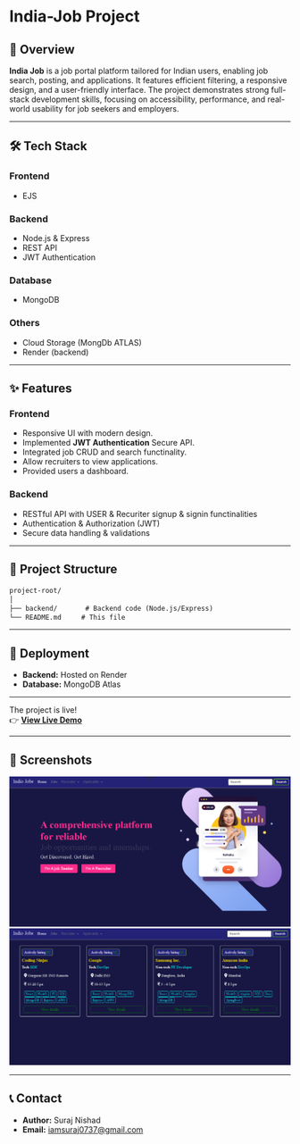 # India-Job Project

## 🚀 Overview
**India Job** is a job portal platform tailored for Indian users, enabling job search, posting, and applications. It features efficient filtering, a responsive design, and a user-friendly interface. The project demonstrates strong full-stack development skills, focusing on accessibility, performance, and real-world usability for job seekers and employers.

---

## 🛠 Tech Stack
### **Frontend**
- EJS

### **Backend**
- Node.js & Express
- REST API
- JWT Authentication

### **Database**
- MongoDB

### **Others**
- Cloud Storage (MongDb ATLAS)
- Render (backend)

---

## ✨ Features
### Frontend
- Responsive UI with modern design.
- Implemented **JWT Authentication** Secure API.
- Integrated job CRUD and search functinality.
- Allow recruiters to view applications.
- Provided users a dashboard.

### Backend
- RESTful API with USER & Recuriter signup & signin functinalities
- Authentication & Authorization (JWT)
- Secure data handling & validations

---

## 📂 Project Structure
```
project-root/
│
├── backend/       # Backend code (Node.js/Express)
└── README.md     # This file
```
---

## 🚀 Deployment
- **Backend:** Hosted on Render  
- **Database:** MongoDB Atlas  

---

The project is live!  
👉 **[View Live Demo](https://indio-job.onrender.com/home)**

---

## 📸 Screenshots
![alt text](./Web-image/image1.png)
![alt text](./Web-image/image2.png)

---

## 📞 Contact
- **Author:** Suraj Nishad
- **Email:** iamsuraj0737@gmail.com
